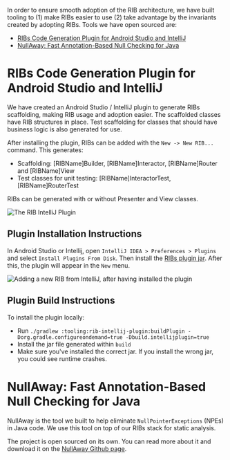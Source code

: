 In order to ensure smooth adoption of the RIB architecture, we have built tooling to (1) make RIBs easier to use (2) take advantage by the invariants created by adopting RIBs. Tools we have open sourced are:

- [RIBs Code Generation Plugin for Android Studio and IntelliJ](#ribs-code-generation-plugin-for-android-studio-and-intellij)
- [NullAway: Fast Annotation-Based Null Checking for Java](#nullaway-fast-annotation-based-null-checking-for-java)

# RIBs Code Generation Plugin for Android Studio and IntelliJ

We have created an Android Studio / IntelliJ plugin to generate RIBs scaffolding, making RIB usage and adoption easier. The scaffolded classes have RIB structures in place. Test scaffolding for classes that should have business logic is also generated for use.

After installing the plugin, RIBs can be added with the `New -> New RIB...` command. This generates:
- Scaffolding: [RIBName]Builder, [RIBName]Interactor, [RIBName]Router and [RIBName]View
- Test classes for unit testing: [RIBName]InteractorTest, [RIBName]RouterTest

RIBs can be generated with or without Presenter and View classes.

![The RIB IntelliJ Plugin](https://github.com/uber/ribs/blob/assets/tooling_assets/android-rib-plugin-1.png)

## Plugin Installation Instructions

In Android Studio or Intellij, open `IntelliJ IDEA > Preferences > Plugins` and select `Install Plugins From Disk`. Then install the [RIBs plugin jar](https://raw.githubusercontent.com/uber/RIBs/android-tooling-tutorial/android/tooling/rib-intellij-plugin/rib-tooling-2.png). After this, the plugin will appear in the `New` menu.

![Adding a new RIB from IntelliJ, after having installed the plugin](https://github.com/uber/ribs/blob/assets/tooling_assets/android-rib-plugin-2.png)

## Plugin Build Instructions

To install the plugin locally:
* Run `./gradlew :tooling:rib-intellij-plugin:buildPlugin -Dorg.gradle.configureondemand=true -Dbuild.intellijplugin=true`
* Install the jar file generated within `build`
* Make sure you've installed the correct jar. If you install the wrong jar, you could see runtime crashes.

# NullAway: Fast Annotation-Based Null Checking for Java

NullAway is the tool we built to help eliminate `NullPointerExceptions` (NPEs) in Java code. We use this tool on top of our RIBs stack for static analysis.

The project is open sourced on its own. You can read more about it and download it on the [NullAway Github page](https://github.com/uber/NullAway).